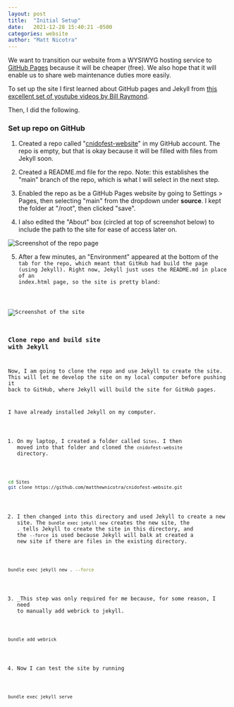 ```yaml
---
layout: post
title:  "Initial Setup"
date:   2021-12-28 15:40:21 -0500
categories: website 
author: "Matt Nicotra"
---
```


We want to transition our website from a WYSIWYG hosting service to [GitHub Pages](https://pages.github.com/) because it will be cheaper (free). We also hope that it will enable us to share web maintenance duties more easily.

To set up the site I first learned about GitHub pages and Jekyll from [this excellent set of youtube videos by Bill Raymond](https://www.youtube.com/watch?v=EvYs1idcGnM&list=PLWzwUIYZpnJuT0sH4BN56P5oWTdHJiTNq). 

Then, I did the following.

### Set up repo on GitHub

1. Created a repo called "[cnidofest-website](https://github.com/matthewnicotra/cnidofest-website)" in my GitHub account. The repo is empty, but that is okay because it will be filled with files from Jekyll soon.

2. Created a README.md file for the repo. Note: this establishes the "main" branch of the repo, which is what I will select in the next step.

3. Enabled the repo as be a GitHub Pages website by going to Settings > Pages, then selecting "main" from the dropdown under **source**. I kept the folder at "/root", then clicked "save".

4. I also edited the "About" box (circled at top of screenshot below) to include the path to the site for ease of access later on.

![Screenshot of the repo page ](path-to-image.png)

5. After a few minutes, an "Environment" appeared at the bottom of the <code> tab for the repo, which meant that GitHub had build the page (using Jekyll). Right now, Jekyll just uses the README.md in place of an index.html page, so the site is pretty bland:

![Screenshot of the site](path-to-image2.png)

### Clone repo and build site with Jekyll

Now, I am going to clone the repo and use Jekyll to create the site. This will let me develop the site on my local computer before pushing it back to GitHub, where Jekyll will build the site for GitHub pages. 

I have already installed Jekyll on my computer.

1. On my laptop, I created a folder called `Sites`. I then moved into that folder and cloned the `cnidofest-website` directory.

```bash
cd Sites
git clone https://github.com/matthewnicotra/cnidofest-website.git
```

2. I then changed into this directory and used Jekyll to create a new site. The `bundle exec jekyll new` creates the new site, the `.` tells Jekyll to create the site in this directory, and the `--force` is used because Jekyll will balk at created a new site if there are files in the existing directory.

```bash
bundle exec jekyll new . --force
```

3. _This step was only required for me because, for some reason, I need to manually add webrick to jekyll. 

```bash
bundle add webrick
```

4. Now I can test the site by running 

```bash
bundle exec jekyll serve
```